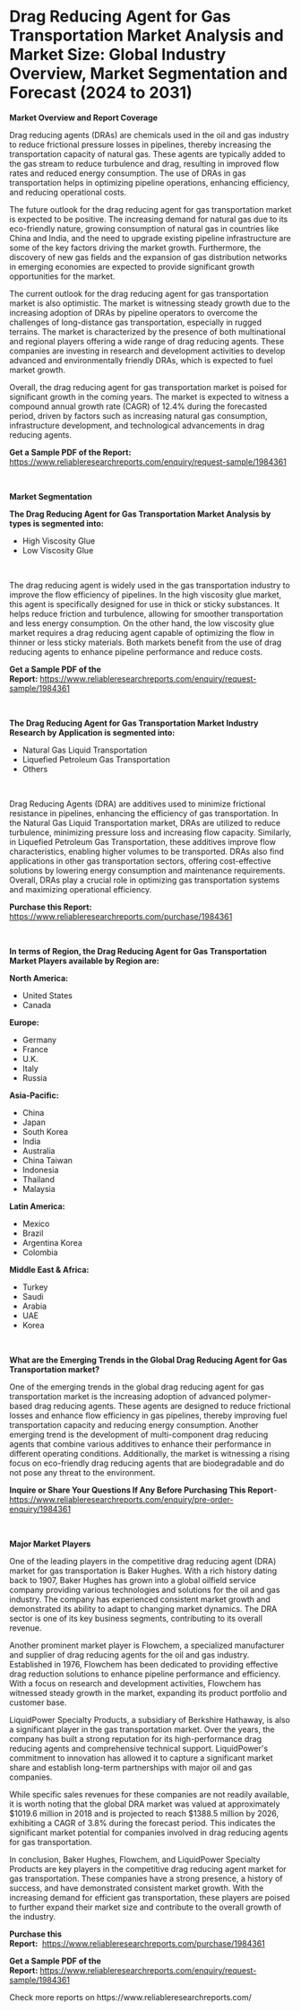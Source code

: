 <p><h1>Drag Reducing Agent for Gas Transportation Market Analysis and Market Size: Global Industry Overview, Market Segmentation and Forecast (2024 to 2031)</h1></p><p><strong>Market Overview and Report Coverage</strong></p>
<p><p>Drag reducing agents (DRAs) are chemicals used in the oil and gas industry to reduce frictional pressure losses in pipelines, thereby increasing the transportation capacity of natural gas. These agents are typically added to the gas stream to reduce turbulence and drag, resulting in improved flow rates and reduced energy consumption. The use of DRAs in gas transportation helps in optimizing pipeline operations, enhancing efficiency, and reducing operational costs.</p><p>The future outlook for the drag reducing agent for gas transportation market is expected to be positive. The increasing demand for natural gas due to its eco-friendly nature, growing consumption of natural gas in countries like China and India, and the need to upgrade existing pipeline infrastructure are some of the key factors driving the market growth. Furthermore, the discovery of new gas fields and the expansion of gas distribution networks in emerging economies are expected to provide significant growth opportunities for the market.</p><p>The current outlook for the drag reducing agent for gas transportation market is also optimistic. The market is witnessing steady growth due to the increasing adoption of DRAs by pipeline operators to overcome the challenges of long-distance gas transportation, especially in rugged terrains. The market is characterized by the presence of both multinational and regional players offering a wide range of drag reducing agents. These companies are investing in research and development activities to develop advanced and environmentally friendly DRAs, which is expected to fuel market growth.</p><p>Overall, the drag reducing agent for gas transportation market is poised for significant growth in the coming years. The market is expected to witness a compound annual growth rate (CAGR) of 12.4% during the forecasted period, driven by factors such as increasing natural gas consumption, infrastructure development, and technological advancements in drag reducing agents.</p></p>
<p><strong>Get a Sample PDF of the Report:</strong> <a href="https://www.reliableresearchreports.com/enquiry/request-sample/1984361">https://www.reliableresearchreports.com/enquiry/request-sample/1984361</a></p>
<p>&nbsp;</p>
<p><strong>Market Segmentation</strong></p>
<p><strong>The Drag Reducing Agent for Gas Transportation Market Analysis by types is segmented into:</strong></p>
<p><ul><li>High Viscosity Glue</li><li>Low Viscosity Glue</li></ul></p>
<p>&nbsp;</p>
<p><p>The drag reducing agent is widely used in the gas transportation industry to improve the flow efficiency of pipelines. In the high viscosity glue market, this agent is specifically designed for use in thick or sticky substances. It helps reduce friction and turbulence, allowing for smoother transportation and less energy consumption. On the other hand, the low viscosity glue market requires a drag reducing agent capable of optimizing the flow in thinner or less sticky materials. Both markets benefit from the use of drag reducing agents to enhance pipeline performance and reduce costs.</p></p>
<p><strong>Get a Sample PDF of the Report:</strong>&nbsp;<a href="https://www.reliableresearchreports.com/enquiry/request-sample/1984361">https://www.reliableresearchreports.com/enquiry/request-sample/1984361</a></p>
<p>&nbsp;</p>
<p><strong>The Drag Reducing Agent for Gas Transportation Market Industry Research by Application is segmented into:</strong></p>
<p><ul><li>Natural Gas Liquid Transportation</li><li>Liquefied Petroleum Gas Transportation</li><li>Others</li></ul></p>
<p>&nbsp;</p>
<p><p>Drag Reducing Agents (DRA) are additives used to minimize frictional resistance in pipelines, enhancing the efficiency of gas transportation. In the Natural Gas Liquid Transportation market, DRAs are utilized to reduce turbulence, minimizing pressure loss and increasing flow capacity. Similarly, in Liquefied Petroleum Gas Transportation, these additives improve flow characteristics, enabling higher volumes to be transported. DRAs also find applications in other gas transportation sectors, offering cost-effective solutions by lowering energy consumption and maintenance requirements. Overall, DRAs play a crucial role in optimizing gas transportation systems and maximizing operational efficiency.</p></p>
<p><strong>Purchase this Report:</strong>&nbsp; <a href="https://www.reliableresearchreports.com/purchase/1984361">https://www.reliableresearchreports.com/purchase/1984361</a></p>
<p>&nbsp;</p>
<p><strong>In terms of Region, the Drag Reducing Agent for Gas Transportation Market Players available by Region are:</strong></p>
<p>
    <p> <strong> North America: </strong>
        <ul>
            <li>United States</li>
            <li>Canada</li>
        </ul>
        </p> 
    <p> <strong> Europe: </strong>
        <ul>
            <li>Germany</li>
            <li>France</li>
            <li>U.K.</li>
            <li>Italy</li>
            <li>Russia</li>
        </ul>
        </p> 
    <p> <strong> Asia-Pacific: </strong>
        <ul>
            <li>China</li>
            <li>Japan</li>
            <li>South Korea</li>
            <li>India</li>
            <li>Australia</li>
            <li>China Taiwan</li>
            <li>Indonesia</li>
            <li>Thailand</li>
            <li>Malaysia</li>
        </ul>
        </p> 
    <p> <strong> Latin America: </strong>
        <ul>
            <li>Mexico</li>
            <li>Brazil</li>
            <li>Argentina Korea</li>
            <li>Colombia</li>
        </ul>
        </p> 
    <p> <strong> Middle East & Africa: </strong>
        <ul>
            <li>Turkey</li>
            <li>Saudi</li>
            <li>Arabia</li>
            <li>UAE</li>
            <li>Korea</li>
        </ul>
    </p>
    </p>
<p>&nbsp;</p>
<p><strong>What are the Emerging Trends in the Global Drag Reducing Agent for Gas Transportation market?</strong></p>
<p><p>One of the emerging trends in the global drag reducing agent for gas transportation market is the increasing adoption of advanced polymer-based drag reducing agents. These agents are designed to reduce frictional losses and enhance flow efficiency in gas pipelines, thereby improving fuel transportation capacity and reducing energy consumption. Another emerging trend is the development of multi-component drag reducing agents that combine various additives to enhance their performance in different operating conditions. Additionally, the market is witnessing a rising focus on eco-friendly drag reducing agents that are biodegradable and do not pose any threat to the environment.</p></p>
<p><strong>Inquire or Share Your Questions If Any Before Purchasing This Report</strong>- <a href="https://www.reliableresearchreports.com/enquiry/pre-order-enquiry/1984361">https://www.reliableresearchreports.com/enquiry/pre-order-enquiry/1984361</a></p>
<p>&nbsp;</p>
<p><strong>Major Market Players</strong></p>
<p><p>One of the leading players in the competitive drag reducing agent (DRA) market for gas transportation is Baker Hughes. With a rich history dating back to 1907, Baker Hughes has grown into a global oilfield service company providing various technologies and solutions for the oil and gas industry. The company has experienced consistent market growth and demonstrated its ability to adapt to changing market dynamics. The DRA sector is one of its key business segments, contributing to its overall revenue.</p><p>Another prominent market player is Flowchem, a specialized manufacturer and supplier of drag reducing agents for the oil and gas industry. Established in 1976, Flowchem has been dedicated to providing effective drag reduction solutions to enhance pipeline performance and efficiency. With a focus on research and development activities, Flowchem has witnessed steady growth in the market, expanding its product portfolio and customer base.</p><p>LiquidPower Specialty Products, a subsidiary of Berkshire Hathaway, is also a significant player in the gas transportation market. Over the years, the company has built a strong reputation for its high-performance drag reducing agents and comprehensive technical support. LiquidPower's commitment to innovation has allowed it to capture a significant market share and establish long-term partnerships with major oil and gas companies.</p><p>While specific sales revenues for these companies are not readily available, it is worth noting that the global DRA market was valued at approximately $1019.6 million in 2018 and is projected to reach $1388.5 million by 2026, exhibiting a CAGR of 3.8% during the forecast period. This indicates the significant market potential for companies involved in drag reducing agents for gas transportation.</p><p>In conclusion, Baker Hughes, Flowchem, and LiquidPower Specialty Products are key players in the competitive drag reducing agent market for gas transportation. These companies have a strong presence, a history of success, and have demonstrated consistent market growth. With the increasing demand for efficient gas transportation, these players are poised to further expand their market size and contribute to the overall growth of the industry.</p></p>
<p><strong>Purchase this Report:</strong>&nbsp;&nbsp;<a href="https://www.reliableresearchreports.com/purchase/1984361">https://www.reliableresearchreports.com/purchase/1984361</a></p>
<p></p>
<p><strong>Get a Sample PDF of the Report:</strong>&nbsp;<a href="https://www.reliableresearchreports.com/enquiry/request-sample/1984361">https://www.reliableresearchreports.com/enquiry/request-sample/1984361</a></p>
<p>Check more reports on https://www.reliableresearchreports.com/</p>